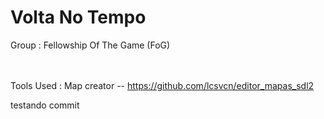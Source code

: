 Volta No Tempo
================
Group :
Fellowship Of The Game (FoG)


<br/><br/>
Tools Used :
Map creator -- https://github.com/lcsvcn/editor_mapas_sdl2

testando commit
